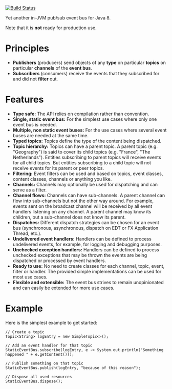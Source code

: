 [![Build Status](https://travis-ci.org/padrig64/MiniBus.svg?branch=master)](https://travis-ci.org/padrig64/MiniBus)

Yet another in-JVM pub/sub event bus for Java 8.

Note that it is **not** ready for production use.

# Principles

* **Publishers** (producers) send objects of any **type** on particular **topics** on particular **channels** of the **event bus**.
* **Subscribers** (consumers) receive the events that they subscribed for and did not **filter** out.

# Features

* **Type safe:** The API relies on compilation rather than convention.
* **Single, static event bus:** For the simplest use cases where only one event bus is needed.
* **Multiple, non static event buses:** For the use cases where several event buses are needed at the same time.
* **Typed topics:** Topics define the type of the content being dispatched.
* **Topic hierarchy:** Topics can have a parent topic. A parent topic (e.g. "Geography") is said to cover its child
topics (e.g. "France", "The Netherlands"). Entities subscribing to parent topics will receive events for all child
topics. But entities subscribing to a child topic will not receive events for its parent or peer topics.
* **Filtering:** Event filters can be used and based on topics, event classes, content classes, channels or anything you
like.
* **Channels:** Channels may optionally be used for dispatching and can serve as a filter.
* **Channel flows:** Channels can have sub-channels. A parent channel can flow into sub-channels but not the other way
around. For example, events sent on the broadcast channel will be received by all event handlers listening on any
channel. A parent channel may know its children, but a sub-channel does not know its parent.
* **Dispatches:** Different dispatch strategies can be chosen for an event bus (synchronous, asynchronous, dispatch on EDT or FX Application Thread, etc.).
* **Undelivered event handlers:** Handlers can be defined to process undelivered events, for example, for logging and
debugging purposes.
* **Unchecked exception handlers:** Handlers can be defined to process unchecked exceptions that may be thrown the
events are being dispatched or processed by event handlers.
* **Ready to use:** No need to create classes for each channel, topic, event, filter or handler. The provided simple
implementations can be used for most use cases.
* **Flexible and extensible:** The event bus strives to remain unopinionated and can easily be extended for more use cases.

# Example

Here is the simplest example to get started:

```
// Create a topic
Topic<String> logEntry = new SimpleTopic<>();

// Add an event handler for that topic
StaticEventBus.subscribe(logEntry, e -> System.out.println("Something happened " + e.getContent()));

// Publish something on that topic
StaticEventBus.publish(logEntry, "because of this reason");

// Dispose all used resources
StaticEventBus.dispose();
```

